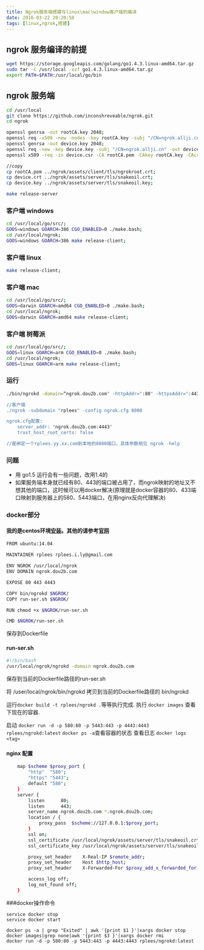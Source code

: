 ```yaml
---
title: Ngrok服务端搭建与linux\mac\window客户端的编译
date: 2016-03-22 20:20:58
tags: [linux,ngrok,搭建]
---
```


## ngrok 服务编译的前提

```bash
wget https://storage.googleapis.com/golang/go1.4.3.linux-amd64.tar.gz
sudo tar -C /usr/local -xzf go1.4.3.linux-amd64.tar.gz
export PATH=$PATH:/usr/local/go/bin
```

## ngrok 服务端
```bash
cd /usr/local
git clone https://github.com/inconshreveable/ngrok.git
cd ngrok

openssl genrsa -out rootCA.key 2048;
openssl req -x509 -new -nodes -key rootCA.key -subj "/CN=ngrok.allji.cn" -days 5000 -out rootCA.pem;
openssl genrsa -out device.key 2048;
openssl req -new -key device.key -subj "/CN=ngrok.allji.cn" -out device.csr;
openssl x509 -req -in device.csr -CA rootCA.pem -CAkey rootCA.key -CAcreateserial -out device.crt -days 5000;

//copy
cp rootCA.pem ../ngrok/assets/client/tls/ngrokroot.crt;
cp device.crt ../ngrok/assets/server/tls/snakeoil.crt;
cp device.key ../ngrok/assets/server/tls/snakeoil.key;

make release-server
```

### 客户端 windows
```bash
cd /usr/local/go/src/;
GOOS=windows GOARCH=386 CGO_ENABLED=0 ./make.bash;
cd /usr/local/ngrok;
GOOS=windows GOARCH=386 make release-client;
```

### 客户端 linux
```bash
make release-client;
```

### 客户端 mac
```bash
cd /usr/local/go/src/;
GOOS=darwin GOARCH=amd64 CGO_ENABLED=0 ./make.bash;
cd /usr/local/ngrok;
GOOS=darwin GOARCH=amd64 make release-client;
```

### 客户端 树莓派
```bash
cd /usr/local/go/src/;
GOOS=linux GOARCH=arm CGO_ENABLED=0 ./make.bash;
cd /usr/local/ngrok;
GOOS=linux GOARCH=arm make release-client;
```
### 运行
```bash
./bin/ngrokd -domain=“ngrok.dou2b.com" -httpAddr=":80" -httpsAddr=":443"

//客户端
./ngrok -subdomain "rplees" -config ngrok.cfg 8080

ngrok.cfg配置:
	server_addr: "ngrok.dou2b.com:4443"
	trust_host_root_certs: false

//是绑定一个rplees.yy.xx.com到本地的8080端口，具体参数相见 ngrok -help
```

### 问题
- 用 go1.5 运行会有一些问题，改用1.4的
- 如果服务端本身就已经有80、443的端口被占用了，而ngrok映射的地址又不想其他的端口，这时候可以用docker解决(原理就是docker容器的80、433端口映射到服务器上的580、5443端口，在用nginx反向代理解决)

### docker部分
#### 我的是centos环境[安装](https://docs.docker.com/engine/installation/linux/centos/)。其他的请参考[官网](https://docs.docker.com)


```bash
FROM ubuntu:14.04

MAINTAINER rplees rplees.i.ly@gmail.com

ENV NGROK /usr/local/ngrok
ENV DOMAIN ngrok.dou2b.com

EXPOSE 80 443 4443

COPY bin/ngrokd $NGROK/
COPY run-ser.sh $NGROK/

RUN chmod +x $NGROK/run-ser.sh

CMD $NGROK/run-ser.sh
```
保存到Dockerfile

#### run-ser.sh
```bash
#!/bin/bash
/usr/local/ngrok/ngrokd -domain ngrok.dou2b.com
```
保存到当前的Dockerfile路径的run-ser.sh

将 /user/local/ngrok/bin/ngrokd 拷贝到当前的Dockerfile路径的 bin/ngrokd

运行``docker build -t rplees/ngrokd .``等等执行完成.
执行 ``docker images`` 查看下现在的容器.

启动 ``docker run -d -p 580:80 -p 5443:443 -p 4443:4443 rplees/ngrokd:latest``
``docker ps -a``查看容器的状态
查看日志 ``docker logs <tag>``


#### nginx 配置
```bash
	map $scheme $proxy_port {
    	"http"  "580";
	    "https" "5443";
    	default "580";
	}
    server {
        listen      80;
        listen      443;
        server_name ngrok.dou2b.com *.ngrok.dou2b.com;
        location / {
            proxy_pass  $scheme://127.0.0.1:$proxy_port;
        }
        ssl on;
        ssl_certificate /usr/local/ngrok/assets/server/tls/snakeoil.crt;
        ssl_certificate_key /usr/local/ngrok/assets/server/tls/snakeoil.key;

        proxy_set_header    X-Real-IP $remote_addr;
        proxy_set_header    Host $http_host;
        proxy_set_header    X-Forwarded-For $proxy_add_x_forwarded_for;

        access_log off;
        log_not_found off;
    }
```

###docker操作命令
```
service docker stop
service docker start

docker ps -a | grep "Exited" | awk '{print $1 }'|xargs docker stop
docker images|grep none|awk '{print $3 }'|xargs docker rmi
docker run -d -p 580:80 -p 5443:443 -p 4443:4443 rplees/ngrokd:latest
```
